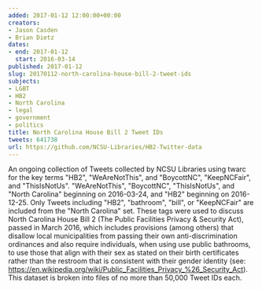 ```yaml
---
added: 2017-01-12 12:00:00+00:00
creators:
- Jason Casden
- Brian Dietz
dates:
- end: 2017-01-12
  start: 2016-03-14
published: 2017-01-12
slug: 20170112-north-carolina-house-bill-2-tweet-ids
subjects:
- LGBT
- HB2
- North Carolina
- legal
- government
- politics
title: North Carolina House Bill 2 Tweet IDs
tweets: 641738
url: https://github.com/NCSU-Libraries/HB2-Twitter-data
---
```


An ongoing collection of Tweets collected by NCSU Libraries using twarc for the key terms "HB2", "WeAreNotThis", and "BoycottNC", "KeepNCFair", and "ThisIsNotUs". "WeAreNotThis", "BoycottNC", "ThisIsNotUs", and "North Carolina" beginning on 2016-03-24, and "HB2" beginning on 2016-12-25. Only Tweets including "HB2", "bathroom", "bill", or "KeepNCFair" are included from the "North Carolina" set. These tags were used to discuss North Carolina House Bill 2 (The Public Facilities Privacy & Security Act), passed in March 2016, which includes provisions (among others) that disallow local municipalities from passing their own anti-discrimination ordinances and also require individuals, when using use public bathrooms, to use those that align with their sex as stated on their birth certificates rather than the restroom that is consistent with their gender identity (see: https://en.wikipedia.org/wiki/Public_Facilities_Privacy_%26_Security_Act). This dataset is broken into files of no more than 50,000 Tweet IDs each.
